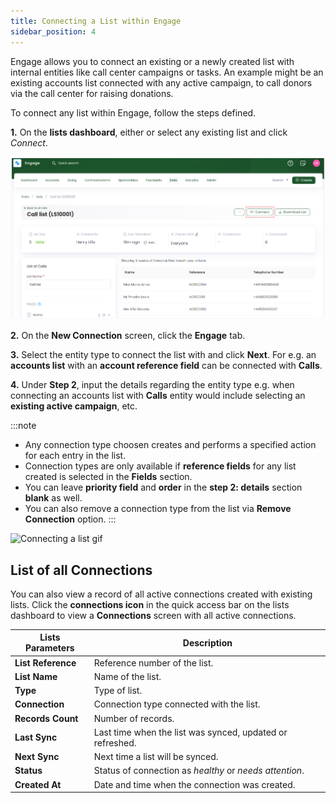 ```yaml
---
title: Connecting a List within Engage
sidebar_position: 4
---
```


Engage allows you to connect an existing or a newly created list with internal entities like call center campaigns or tasks. An example might be an existing accounts list connected with any active campaign, to call donors via the call center for raising donations.

To connect any list within Engage, follow the steps defined.

**1.** On the **lists dashboard**, either <K2Link route="docs/engage/data/lists/creating-lists/" text="create a new list" isInternal/> or select any existing list and click *Connect*.

![Select list and connect](./choose-list-and-connect.png)

**2.** On the **New Connection** screen, click the **Engage** tab. 

**3.** Select the entity type to connect the list with and click **Next**. For e.g. an **accounts list** with an **account reference field** can be connected with **Calls**.

**4.** Under **Step 2**, input the details regarding the entity type e.g. when connecting an accounts list with **Calls** entity would include selecting an **existing active campaign**, etc. 

:::note
- Any connection type choosen creates and performs a specified action for each entry in the list.
- Connection types are only available if **reference fields** for any list created is selected in the **Fields** section.
- You can leave **priority field** and **order** in the **step 2: details** section **blank** as well. 
- You can also remove a connection type from the list via **Remove Connection** option.
:::

![Connecting a list gif](./connecting-a-list.gif)

## List of all Connections

You can also view a record of all active connections created with existing lists. Click the **connections icon** in the quick access bar on the lists dashboard to view a **Connections** screen with all active connections.

| Lists Parameters | Description |
| ---------------- | ----------- |
| **List Reference** | Reference number of the list. |
| **List Name** | Name of the list. |
| **Type** | Type of list. |
| **Connection** | Connection type connected with the list. |
| **Records Count** | Number of records. |
| **Last Sync** | Last time when the list was synced, updated or refreshed. |
| **Next Sync** | Next time a list will be synced. |
| **Status** | Status of connection as *healthy* or *needs attention*. |
| **Created At** | Date and time when the connection was created. |